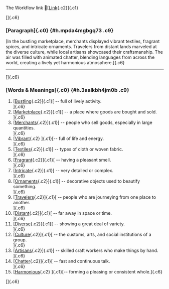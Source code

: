 The Workflow link
👏[[Link](https://www.google.com/url?q=http://www.google.com&sa=D&source=editors&ust=1756267459708540&usg=AOvVaw0Fk0ix91nU7fmY49aidkLu){.c2}]{.c1}

[]{.c6}

### [Paragraph]{.c0} {#h.mpda4mgbgq73 .c9}

[In the bustling marketplace, merchants displayed vibrant textiles,
fragrant spices, and intricate ornaments. Travelers from distant lands
marveled at the diverse culture, while local artisans showcased their
craftsmanship. The air was filled with animated chatter, blending
languages from across the world, creating a lively yet harmonious
atmosphere.]{.c6}

------------------------------------------------------------------------

[]{.c6}

### [Words & Meanings]{.c0} {#h.3aalkbh4jm0b .c9}

1.  [[Bustling](https://www.google.com/url?q=http://www.google.com&sa=D&source=editors&ust=1756267459709643&usg=AOvVaw1zHZsR_1mAyltHKwF7MD4O){.c2}]{.c1}[ --
    full of lively activity.\
    ]{.c6}
2.  [[Marketplace](https://www.google.com/url?q=http://www.google.com&sa=D&source=editors&ust=1756267459709931&usg=AOvVaw0dBxuvgMx-njb1PBeUOlpx){.c2}]{.c1}[ --
    a place where goods are bought and sold.\
    ]{.c6}
3.  [[Merchants](https://www.google.com/url?q=http://www.google.com&sa=D&source=editors&ust=1756267459710155&usg=AOvVaw2gS1J0hY_ghvW9FHjLf1D1){.c2}]{.c1}[ --
    people who sell goods, especially in large quantities.\
    ]{.c6}
4.  [[Vibrant](https://www.google.com/url?q=http://www.google.com&sa=D&source=editors&ust=1756267459710476&usg=AOvVaw2nSWikihTSJzId_MXwDkva){.c2}
    ]{.c1}[-- full of life and energy.\
    ]{.c6}
5.  [[Textiles](https://www.google.com/url?q=http://www.google.com&sa=D&source=editors&ust=1756267459710755&usg=AOvVaw0S3y7OJPAllf5FkbJtxzx3){.c2}]{.c1}[ --
    types of cloth or woven fabric.\
    ]{.c6}
6.  [[Fragrant](https://www.google.com/url?q=http://www.google.com&sa=D&source=editors&ust=1756267459711096&usg=AOvVaw1xBtG-N8IFkk9biOf7eXaZ){.c2}]{.c1}[ --
    having a pleasant smell.\
    ]{.c6}
7.  [[Intricate](https://www.google.com/url?q=http://www.google.com&sa=D&source=editors&ust=1756267459711373&usg=AOvVaw0NgeaxY0WHHmrtMIST3yYf){.c2}]{.c1}[ --
    very detailed or complex.\
    ]{.c6}
8.  [[Ornaments](https://www.google.com/url?q=http://www.google.com&sa=D&source=editors&ust=1756267459711618&usg=AOvVaw3HfGIboiPKwTWBWDhJnRkB){.c2}]{.c1}[ --
    decorative objects used to beautify something.\
    ]{.c6}
9.  [[Travelers](https://www.google.com/url?q=http://www.google.com&sa=D&source=editors&ust=1756267459711922&usg=AOvVaw3Y6a-KwXE5cJyWXWgy6Q3V){.c2}]{.c1}[ --
    people who are journeying from one place to another.\
    ]{.c6}
10. [[Distant](https://www.google.com/url?q=http://www.google.com&sa=D&source=editors&ust=1756267459712194&usg=AOvVaw2gtbYAfkL64bVCxzTjNZ8l){.c2}]{.c1}[ --
    far away in space or time.\
    ]{.c6}
11. [[Diverse](https://www.google.com/url?q=http://www.google.com&sa=D&source=editors&ust=1756267459712407&usg=AOvVaw32P98PKnNePp5H1IPpcNd4){.c2}]{.c1}[ --
    showing a great deal of variety.\
    ]{.c6}
12. [[Culture](https://www.google.com/url?q=http://www.google.com&sa=D&source=editors&ust=1756267459712642&usg=AOvVaw08kO71FbZca-ErRKz6PMln){.c2}]{.c1}[ --
    the customs, arts, and social institutions of a group.\
    ]{.c6}
13. [[Artisans](https://www.google.com/url?q=http://www.google.com&sa=D&source=editors&ust=1756267459713028&usg=AOvVaw2mepQ8njhpW8O9igX8Ee6W){.c2}]{.c1}[ --
    skilled craft workers who make things by hand.\
    ]{.c6}
14. [[Chatter](https://www.google.com/url?q=http://www.google.com&sa=D&source=editors&ust=1756267459713339&usg=AOvVaw2sJoWYcZlCr7VpKyDW6myL){.c2}]{.c1}[ --
    fast and continuous talk.\
    ]{.c6}
15. [[Harmonious](https://www.google.com/url?q=http://www.google.com&sa=D&source=editors&ust=1756267459713562&usg=AOvVaw37X-SH3t3X_lGsqju3kjMc){.c2}
    ]{.c1}[-- forming a pleasing or consistent whole.]{.c6}

[]{.c6}
